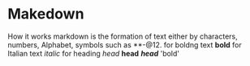 # Makedown
How it works 
markdown is the formation of text either by characters, numbers, Alphabet, symbols such as **-@12.
for boldng text
**bold**
for Italian text
*italic*
for heading 
*head*
**head**
***head***
'bold'
